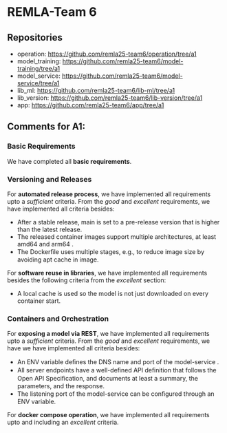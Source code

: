 # REMLA-Team 6
## Repositories
- operation: https://github.com/remla25-team6/operation/tree/a1
- model_training: https://github.com/remla25-team6/model-training/tree/a1
- model_service: https://github.com/remla25-team6/model-service/tree/a1
- lib_ml: https://github.com/remla25-team6/lib-ml/tree/a1
- lib_version: https://github.com/remla25-team6/lib-version/tree/a1
- app: https://github.com/remla25-team6/app/tree/a1


## Comments for A1:
### Basic Requirements
We have completed all **basic requirements**.

### Versioning and Releases
For **automated release process**, we have implemented all requirements upto a *sufficient* criteria. From the *good* and *excellent* requirements, we have implemented all criteria besides:
- After a stable release, main is set to a pre-release version that is higher than the latest release.
- The released container images support multiple architectures, at least amd64 and arm64 .
- The Dockerﬁle uses multiple stages, e.g., to reduce image size by avoiding apt cache in image.

For **software reuse in libraries**, we have implemented all requirements besides the following criteria from the *excellent* section:
- A local cache is used so the model is not just downloaded on every container start.

### Containers and Orchestration
For **exposing a model via REST**, we have implemented all requirements upto a *sufficient* criteria. From the *good* and *excellent* requirements, we have we have implemented all criteria besides:
- An ENV variable deﬁnes the DNS name and port of the model-service .
- All server endpoints have a well-deﬁned API deﬁnition that follows the Open API Speciﬁcation, and documents at least a summary, the parameters, and the response.
- The listening port of the model-service can be conﬁgured through an ENV variable.

For **docker compose operation**,  we have implemented all requirements upto and including an *excellent* criteria.
